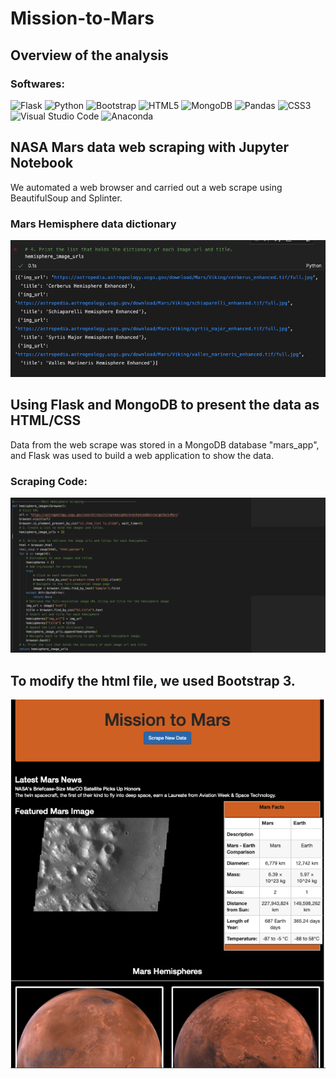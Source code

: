 # Mission-to-Mars

## Overview of the analysis

### Softwares:
![Flask](https://img.shields.io/badge/flask-%23000.svg?style=for-the-badge&logo=flask&logoColor=white)
![Python](https://img.shields.io/badge/python-3670A0?style=for-the-badge&logo=python&logoColor=ffdd54)
![Bootstrap](https://img.shields.io/badge/bootstrap-%23563D7C.svg?style=for-the-badge&logo=bootstrap&logoColor=white)
![HTML5](https://img.shields.io/badge/html5-%23E34F26.svg?style=for-the-badge&logo=html5&logoColor=white)
![MongoDB](https://img.shields.io/badge/MongoDB-%234ea94b.svg?style=for-the-badge&logo=mongodb&logoColor=white)
![Pandas](https://img.shields.io/badge/pandas-%23150458.svg?style=for-the-badge&logo=pandas&logoColor=white)
![CSS3](https://img.shields.io/badge/css3-%231572B6.svg?style=for-the-badge&logo=css3&logoColor=white)
![Visual Studio Code](https://img.shields.io/badge/Visual%20Studio%20Code-0078d7.svg?style=for-the-badge&logo=visual-studio-code&logoColor=white)
![Anaconda](https://img.shields.io/badge/Anaconda-%2344A833.svg?style=for-the-badge&logo=anaconda&logoColor=white)


## NASA Mars data web scraping with Jupyter Notebook

We automated a web browser and carried out a web scrape using BeautifulSoup and Splinter.
### Mars Hemisphere data dictionary

![hemisphere_image_urls](/Resources/hemisphere_image_urls.png)

## Using Flask and MongoDB to present the data as HTML/CSS

Data from the web scrape was stored in a MongoDB database "mars_app", and Flask was used to build a web application to show the data. 

### Scraping Code: 

![scraping_code](/Resources/scraping_code.png)


## To modify the html file, we used Bootstrap 3.

![webapp](/Resources/webapp.png)
